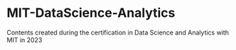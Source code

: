 # MIT-DataScience-Analytics
Contents created during the certification in Data Science and Analytics with MIT in 2023
